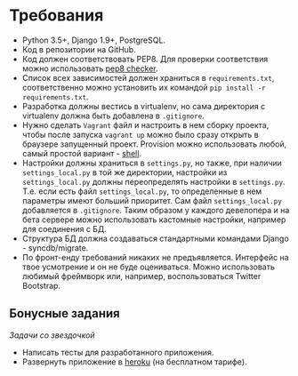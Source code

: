 # Требования

- Python 3.5+, Django 1.9+, PostgreSQL.
- Код в репозитории на GitHub.
- Код должен соответствовать PEP8. Для проверки соответствия можно использовать [pep8 checker](https://pypi.python.org/pypi/pep8).
- Список всех зависимостей должен храниться в `requirements.txt`, соответственно можно установить их командой `pip install -r requirements.txt`.
- Разработка должны вестись в virtualenv, но сама директория с virtualenv должна быть добавлена в `.gitignore`.
- Нужно сделать `Vagrant` файл и настроить в нем сборку проекта, чтобы после запуска `vagrant up` можно было сразу открыть в браузере запущенный проект. Provision можно использовать любой, самый простой вариант - [shell](https://www.vagrantup.com/docs/provisioning/shell.html).
- Настройки должны храниться в `settings.py`, но также, при наличии `settings_local.py` в той же директории, настройки из `settings_local.py` должны переопределять настройки в `settings.py`. Т.е. если есть файл `settings_local.py`, то определенные в нем параметры имеют больший приоритет. Сам файл `settings_local.py` добавляется в `.gitignore`. Таким образом у каждого девелопера и на бета сервере можно использовать кастомные настройки, например для соединения с БД.
- Структура БД должна создаваться стандартными командами Django - syncdb/migrate.
- По фронт-енду требований никаких не предъявляется. Интерфейс на твое усмотрение и он не буде оцениваться. Можно использовать любимый фреймворк или, например, воспользоваться Twitter Bootstrap.

Бонусные задания
-----------------

_Задачи со звездочкой_

-  Написать тесты для разработанного приложения.
-  Развернуть приложение в [heroku](https://www.heroku.com/) (на бесплатном тарифе).
